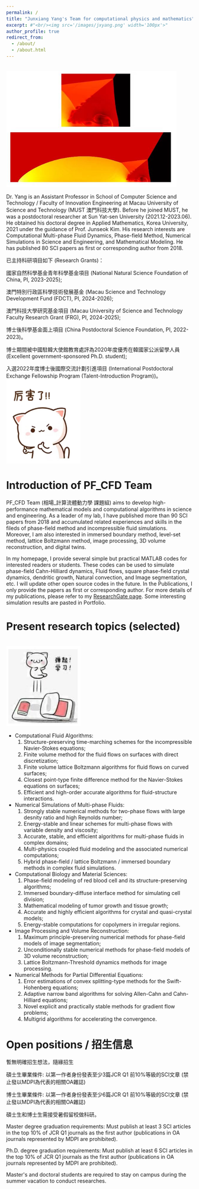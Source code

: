 ```yaml
---
permalink: /
title: "Junxiang Yang's Team for computational physics and mathematics"
excerpt: #"<br/><img src='/images/jxyang.png' width='100px'>"
author_profile: true
redirect_from: 
  - /about/
  - /about.html
---
```

<br/><img src='/images/jibobo.png' width='460px'>

Dr. Yang is an Assistant Professor in School of Computer Science and Technology / Faculty of Innovation Engineering at Macau University of Science and Technology (MUST 澳門科技大學). Before he joined MUST, he was a postdoctoral researcher at Sun Yat-sen University (2021.12-2023.06). He obtained his doctoral degree in Applied Mathematics, Korea University, 2021 under the guidance of Prof. Junseok Kim. His research interests are Computational Multi-phase Fluid Dynamics, Phase-field Method, Numerical Simulations in Science and Engineering, and Mathematical Modeling. He has published 80 SCI papers as first or corresponding author from 2018.  

已主持科研項目如下 (Research Grants)：

國家自然科學基金青年科學基金項目 (National Natural Science Foundation of China, PI, 2023-2025);

澳門特別行政區科學技術發展基金 (Macau Science and Technology Development Fund (FDCT), PI, 2024-2026);

澳門科技大學研究基金項目 (Macau University of Science and Technology Faculty Research Grant (FRG), PI, 2024-2025);

博士後科學基金面上項目 (China Postdoctoral Science Foundation, PI, 2022-2023)。

博士期間被中國駐韓大使館教育處評為2020年度優秀在韓國家公派留學人員 (Excellent government-sponsored Ph.D. student); 

入選2022年度博士後國際交流計劃引進項目 (International Postdoctoral Exchange Fellowship Program (Talent-Introduction Program))。
<br/><img src='/images/lihai.png' width='200px'>

Introduction of PF_CFD Team
======
PF_CFD Team (相場_計算流體動力學 課題組) aims to develop high-performance mathematical models and computational algorithms in science and engineering. As a leader of my lab, I have published more than 90 SCI papers from 2018 and accumulated related experiences and skills in the fileds of phase-field method and incompressible fluid simulations. Moreover, I am also interested in immersed boundary method, level-set method, lattice Boltzmann method, image processing, 3D volume reconstruction, and digital twins. 

In my homepage, I provide several simple but practical MATLAB codes for interested readers or students. These codes can be used to simulate phase-field Cahn-Hilliard dynamics, Fluid flows, square phase-field crystal dynamics, dendritic growth, Natural convection, and Image segmentation, etc. I will update other open source codes in the future. In the Publications, I only provide the papers as first or corresponding author. For more details of my publications, please refer to my [ResearchGate page](https://www.researchgate.net/profile/Junxiang-Yang-2). Some interesting simulation results are pasted in Portfolio. 

Present research topics (selected)
======
<br/><img src='/images/xuexi.png' width='200px'>

* Computational Fluid Algorithms:
  1. Structure-preserving time-marching schemes for the incompressible Navier-Stokes equations;
  2. Finite volume method for the fluid flows on surfaces with direct discretization;
  3. Finite volume lattice Boltzmann algorithms for fluid flows on curved surfaces;
  4. Closest point-type finite difference method for the Navier-Stokes equations on surfaces;
  5. Efficient and high-order accurate algorithms for fluid-structure interactions.
* Numerical Simulations of Multi-phase Fluids:
  1. Strongly stable numerical methods for two-phase flows with large desnity ratio and high Reynolds number;
  2. Energy-stable and linear schemes for multi-phase flows with variable density and viscosity;
  3. Accurate, stable, and efficient algorithms for multi-phase fluids in complex domains;
  4. Multi-physics coupled fluid modeling and the associated numerical computations;
  5. Hybrid phase-field / lattice Boltzmann / immersed boundary methods in complex fluid simulations.
* Computational Biology and Material Sciences:
  1. Phase-field modeling of red blood cell and its structure-preserving algorithms;
  2. Immersed boundary-diffuse interface method for simulating cell division;
  3. Mathematical modeling of tumor growth and tissue growth;
  4. Accurate and highly efficient algorithms for crystal and quasi-crystal models;
  5. Energy-stable computations for copolymers in irregular regions.
* Image Processing and Volume Reconstruction:
  1. Maximum principle-preserving numerical methods for phase-field models of image segmentation;
  2. Unconditionally stable numerical methods for phase-field models of 3D volume reconstruction;
  3. Lattice Boltzmann-Threshold dynamics methods for image processing.
* Numerical Methods for Partial Differential Equations:
  1. Error estimations of convex splitting-type methods for the Swift-Hohenberg equations;
  2. Adaptive narrow band algorithms for solving Allen-Cahn and Cahn-Hilliard equations;
  3. Novel explicit and practically stable methods for gradient flow problems;
  4. Multigrid algorithms for accelerating the convergence.

Open positions / 招生信息
======
暫無明確招生想法，隨緣招生

碩士生畢業條件: 以第一作者身份發表至少3篇JCR Q1 前10%等級的SCI文章 (禁止發以MDPI為代表的相關OA雜誌)

博士生畢業條件: 以第一作者身份發表至少6篇JCR Q1 前10%等級的SCI文章 (禁止發以MDPI為代表的相關OA雜誌)

碩士生和博士生需接受暑假留校做科研。

Master degree graduation requirements: Must publish at least 3 SCI articles in the top 10% of JCR Q1 journals as the first author (publications in OA journals represented by MDPI are prohibited).

Ph.D. degree graduation requirements: Must publish at least 6 SCI articles in the top 10% of JCR Q1 journals as the first author (publications in OA journals represented by MDPI are prohibited).

Master's and doctoral students are required to stay on campus during the summer vacation to conduct researches.

